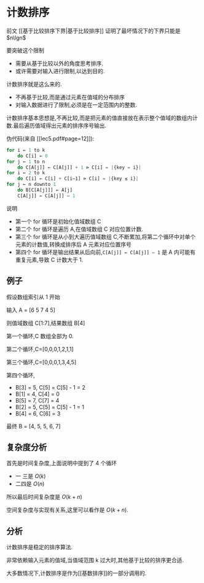 # 计数排序

前文 [[基于比较排序下界|基于比较排序]] 证明了最坏情况下的下界只能是 $n\lgn$

要突破这个限制

- 需要从基于比较以外的角度思考排序.
- 或许需要对输入进行限制,以达到目的.

计数排序就是这么来的.

- 不再基于比较,而是通过元素在值域的分布排序
- 对输入数据进行了限制,必须是在一定范围内的整数.

计数排序基本思想是,不再比较,而是把元素的值直接放在表示整个值域的数组内计数.最后遍历值域得出元素的排序序号输出.

伪代码(来自 [[lec5.pdf#page=12]]):

```js
for i ← 1 to k
	do C[i] ← 0
for j ← 1 to n
	do C[A[j]] ← C[A[j]] + 1 ⊳ C[i] = |{key = i}|
for i ← 2 to k
	do C[i] ← C[i] + C[i–1] ⊳ C[i] = |{key ≤ i}|
for j ← n downto 1
	do B[C[A[j]]] ← A[j]
	C[A[j]] ← C[A[j]] – 1
```

说明
- 第一个 for 循环是初始化值域数组 C
- 第二个 for 循环是遍历 A,在值域数组 C 对应位置计数.
- 第三个 for 循环是从小到大遍历值域数组 C,不断累加,将第二个循环中对单个元素的计数值,转换成排序后 A 元素对应位置序号
- 第四个 for 循环是输出结果从后向前,`C[A[j]] ← C[A[j]] – 1` 是 A 内可能有重复元素,导致 C 计数大于 1.

## 例子

假设数组索引从 1 开始

输入 A = [6 5 7 4 5]

则值域数组 C[1:7],结果数组 B[4]

第一个循环,C 数组全部为 0.

第二个循环,C=[0,0,0,1,2,1,1]

第三个循环,C=[0,0,0,1,3,4,5]

第四个循环,

- B[3] = 5, C[5] = C[5] - 1 = 2
- B[1] = 4, C[4] = 0
- B[5] = 7, C[7] = 4
- B[2] = 5, C[5] = C[5] - 1 = 1
- B[4] = 6, C[6] = 3

最终 B = [4, 5, 5, 6, 7]

## 复杂度分析

首先是时间复杂度,上面说明中提到了 4 个循环

- 一 三是 $O(k)$
- 二四是 $O(n)$

所以最后时间复杂度是 $O(k+n)$

空间复杂度与实现有关系,这里可以看作是 $O(k+n)$.

## 分析

计数排序是稳定的排序算法.

非常依赖输入元素的值域,当值域范围 k 过大时,其他基于比较的排序更合适.

大多数情况下,计数排序是作为[[基数排序]]的一部分调用的.